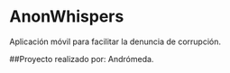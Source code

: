 # AnonWhispers
Aplicación móvil para facilitar la denuncia de corrupción.

##Proyecto realizado por: Andrómeda.
